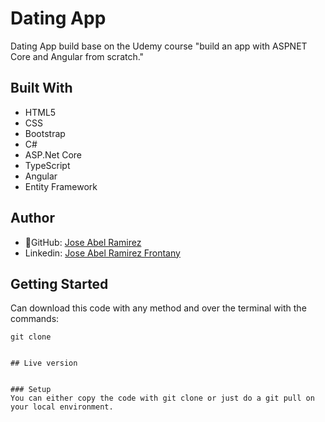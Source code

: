 # Dating App

Dating App build base on the Udemy course "build an app with ASPNET Core and Angular from scratch."

<!-- ![screenshot](./app_screenshot.png) -->


## Built With
- HTML5
- CSS
- Bootstrap
- C#
- ASP.Net Core
- TypeScript
- Angular
- Entity Framework


## Author
- 👤GitHub: [Jose Abel Ramirez](https://github.com/jose-Abel)
- Linkedin: [Jose Abel Ramirez Frontany](https://www.linkedin.com/in/jose-abel-ramirez-frontany-7674a842/)

## Getting Started
Can download this code with any method and over the terminal with the commands:

```
git clone 


## Live version


### Setup
You can either copy the code with git clone or just do a git pull on your local environment.


